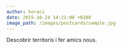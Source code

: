 ```yaml
---
author: horaci
date: 2015-10-24 14:21:00 +0200
image_path: /images/postcards/sample.jpg
---
```

Descobrir territoris i fer amics nous.
